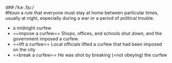 d## /ˈkɝː.fjuː/  
#Noun
a rule that everyone must stay at home between particular times, usually at night, especially during a war or a period of political trouble.

- a midnight curfew
- ==impose a curfew==
Shops, offices, and schools shut down, and the government imposed a curfew.
- ==lift a curfew==
Local officials lifted a curfew that had been imposed on the city
- ==break a curfew==
He was shot by breaking (=not obeying) the curfew